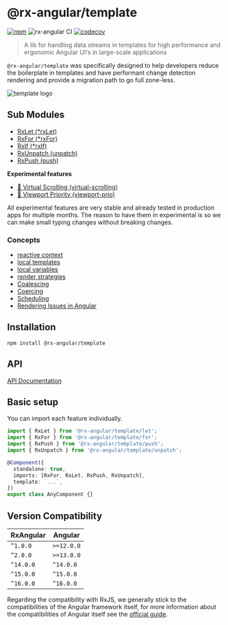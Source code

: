 # @rx-angular/template

[![npm](https://img.shields.io/npm/v/%40rx-angular%2Ftemplate.svg)](https://www.npmjs.com/package/%40rx-angular%2Ftemplate)
![rx-angular CI](https://github.com/rx-angular/rx-angular/workflows/rx-angular%20CI/badge.svg?branch=main)
[![codecov](https://codecov.io/gh/rx-angular/rx-angular/branch/main/graph/badge.svg?token=Jxy4xLJSs1&flag=template)](https://codecov.io/gh/rx-angular/rx-angular)

> A lib for handling data streams in templates for high performance and ergonomic Angular UI's in large-scale applications

`@rx-angular/template` was specifically designed to help developers reduce the boilerplate in templates and have performant change detection rendering and provide a migration path to go full zone-less.

![template logo](https://raw.githubusercontent.com/rx-angular/rx-angular/main/libs/template/docs/images/template_logo.svg)

## Sub Modules

- [RxLet (\*rxLet)](https://rx-angular.io/docs/template/api/rx-let-directive)
- [RxFor (\*rxFor)](https://rx-angular.io/docs/template/api/rx-for-directive)
- [RxIf (\*rxIf)](https://rx-angular.io/docs/template/api/rx-if-directive)
- [RxUnpatch (unpatch)](https://rx-angular.io/docs/template/api/unpatch-directive)
- [RxPush (push)](https://rx-angular.io/docs/template/api/push-pipe)

**Experimental features**

- [🧪 Virtual Scrolling (virtual-scrolling)](https://www.rx-angular.io/docs/template/api/virtual-scrolling)
- [🧪 Viewport Priority (viewport-prio)](https://rx-angular.io/docs/template/api/viewport-prio-directive)

All experimental features are very stable and already tested in production apps for multiple months. The reason to have them in experimental is so we can make small typing changes without breaking changes.

### Concepts

- [reactive context](https://rx-angular.io/docs/template/concepts/reactive-context)
- [local templates](https://rx-angular.io/docs/template/concepts/local-templates)
- [local variables](https://rx-angular.io/docs/template/concepts/local-variables)
- [render strategies](https://rx-angular.io/docs/cdk/render-strategies)
- [Coalescing](https://rx-angular.io/docs/cdk/coalescing)
- [Coercing](https://rx-angular.io/docs/cdk/coercing)
- [Scheduling](https://rx-angular.io/docs/cdk/render-strategies/strategies/concurrent-strategies#scheduling)
- [Rendering Issues in Angular](https://rx-angular.io/docs/template/performance-issues)

## Installation

```
npm install @rx-angular/template
```

## API

[API Documentation](https://rx-angular.io/docs/template/api)

## Basic setup

You can import each feature individually.

```typescript
import { RxLet } from '@rx-angular/template/let';
import { RxFor } from '@rx-angular/template/for';
import { RxPush } from '@rx-angular/template/push';
import { RxUnpatch } from '@rx-angular/template/unpatch';

@Component({
  standalone: true,
  imports: [RxFor, RxLet, RxPush, RxUnpatch],
  template: `...`,
})
export class AnyComponent {}
```

## Version Compatibility

| RxAngular | Angular    |
| --------- | ---------- |
| `^1.0.0`  | `>=12.0.0` |
| `^2.0.0`  | `>=13.0.0` |
| `^14.0.0` | `^14.0.0`  |
| `^15.0.0` | `^15.0.0`  |
| `^16.0.0` | `^16.0.0`  |

Regarding the compatibility with RxJS, we generally stick to the compatibilities of the Angular framework itself, for more information about the compatibilities of Angular itself see the [official guide](https://angular.io/guide/versions).
